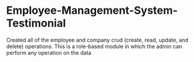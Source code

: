 # Employee-Management-System-Testimonial
Created all of the employee and company crud (create, read, update, and delete) operations. This is a role-based module in which the admin can perform any operation on the data
